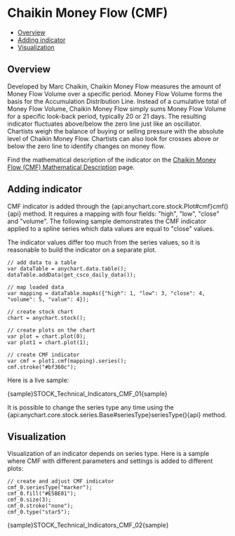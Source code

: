 # Chaikin Money Flow (CMF)	

* [Overview](#overview)
* [Adding indicator](#adding_indicator)
* [Visualization](#visualization)

## Overview

Developed by Marc Chaikin, Chaikin Money Flow measures the amount of Money Flow Volume over a specific period. Money Flow Volume forms the basis for the Accumulation Distribution Line. Instead of a cumulative total of Money Flow Volume, Chaikin Money Flow simply sums Money Flow Volume for a specific look-back period, typically 20 or 21 days. The resulting indicator fluctuates above/below the zero line just like an oscillator. Chartists weigh the balance of buying or selling pressure with the absolute level of Chaikin Money Flow. Chartists can also look for crosses above or below the zero line to identify changes on money flow.

Find the mathematical description of the indicator on the [Chaikin Money Flow (CMF) Mathematical Description](Mathematical_Description#chaikin_money_flow) page.


## Adding indicator

CMF indicator is added through the {api:anychart.core.stock.Plot#cmf}cmf(){api} method. It requires a mapping with four fields: "high", "low", "close" and "volume". The following sample demonstrates the CMF indicator applied to a spline series which data values are equal to "close" values.

The indicator values differ too much from the series values, so it is reasonable to build the indicator on a separate plot.

```
// add data to a table
var dataTable = anychart.data.table();
dataTable.addData(get_csco_daily_data());

// map loaded data
var mapping = dataTable.mapAs({"high": 1, "low": 3, "close": 4, "volume": 5, "value": 4});

// create stock chart
chart = anychart.stock();

// create plots on the chart
var plot = chart.plot(0);
var plot1 = chart.plot(1);

// create CMF indicator
var cmf = plot1.cmf(mapping).series();
cmf.stroke("#bf360c");
```

Here is a live sample:

{sample}STOCK\_Technical\_Indicators\_CMF\_01{sample}

It is possible to change the series type any time using the {api:anychart.core.stock.series.Base#seriesType}seriesType(){api} method.

## Visualization

Visualization of an indicator depends on series type. Here is a sample where CMF with different parameters and settings is added to different plots:

```
// create and adjust CMF indicator 
cmf_0.seriesType("marker");
cmf_0.fill("#E5BE01");
cmf_0.size(3);
cmf_0.stroke("none");
cmf_0.type("star5");
```

{sample}STOCK\_Technical\_Indicators\_CMF\_02{sample}
